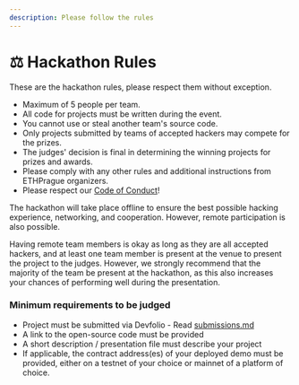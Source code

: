 ```yaml
---
description: Please follow the rules
---
```


# ⚖ Hackathon Rules

These are the hackathon rules, please respect them without exception.

* Maximum of 5 people per team.
* All code for projects must be written during the event.
* You cannot use or steal another team's source code.
* Only projects submitted by teams of accepted hackers may compete for the prizes.
* The judges' decision is final in determining the winning projects for prizes and awards.
* Please comply with any other rules and additional instructions from ETHPrague organizers.
* Please respect our [Code of Conduct](https://www.notion.so/o/NNePclmRCTCGh9eRaBcj/s/MHoc6lgEAFfdHJ1GWAca/\~/changes/84/code-of-conduct)!

The hackathon will take place offline to ensure the best possible hacking experience, networking, and cooperation. However, remote participation is also possible.

Having remote team members is okay as long as they are all accepted hackers, and at least one team member is present at the venue to present the project to the judges. However, we strongly recommend that the majority of the team be present at the hackathon, as this also increases your chances of performing well during the presentation.

### Minimum requirements to be judged

* Project must be submitted via Devfolio - Read [submissions.md](submissions.md "mention")
* A link to the open-source code must be provided
* A short description / presentation file must describe your project
* If applicable, the contract address(es) of your deployed demo must be provided, either on a testnet of your choice or mainnet of a platform of choice.
